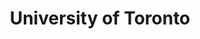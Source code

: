 ---
title: "University of Toronto"
collection: experiences
permalink: /publication/2009-10-01-paper-title-number-1
description: 'I am currently a Teaching Assistant at the Department of Computer Science at the University of Toronto. I have helped teach the courses [CSC207H1: Software Design](https://artsci.calendar.utoronto.ca/course/csc207h1) and [CSC209H1: Software Tools and Systems Programming](https://artsci.calendar.utoronto.ca/course/csc209h1). My responsibilities include hosting weekly labs for students, grading, providing the instructor with feedback on course material and student evaluations.'
start: 2021-01-01
end: "Present"
imgurl: 'uoft.png'
---